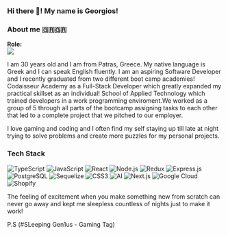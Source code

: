 ### Hi there 👋! My name is Georgios!

### About me 🇬🇷🇬🇷

**Role:**
<br/>
<img src="https://readme-typing-svg.herokuapp.com?font=Iosevka&size=16&color=white&center=false&vCenter=false&width=410&height=45&lines=Full+Stack+Developer" />

I am 30 years old and I am from Patras, Greece. My native language is Greek and I can speak English fluently.
I am an aspiring Software Developer and I recently graduated from two different boot camp academies!
Codaisseur Academy as a Full-Stack Developer which greatly expanded my practical skillset as an individual! 
School of Applied Technology </Salt> which trained developers in a work programming enviroment.We worked as a group of 5 through all parts of
the bootcamp assigning tasks to each other that led to a complete project that we pitched to our employer. 

I love gaming and coding and I often find my self staying up till late at night trying to solve problems and create more puzzles for my personal projects. 

### Tech Stack

![TypeScript](https://img.shields.io/badge/TypeScript-3178C6?logo=typescript&logoColor=white&style=for-the-badge)
![JavaScript](https://img.shields.io/badge/JavaScript-F7DF1E?logo=javascript&logoColor=black&style=for-the-badge)
![React](https://img.shields.io/badge/React-61DAFB?logo=react&logoColor=black&style=for-the-badge)
![Node.js](https://img.shields.io/badge/Node.js-339933?logo=node.js&logoColor=white&style=for-the-badge)
![Redux](https://img.shields.io/badge/Redux-764ABC?logo=redux&logoColor=white&style=for-the-badge)
![Express.js](https://img.shields.io/badge/Express.js-000000?logo=express&logoColor=white&style=for-the-badge)
![PostgreSQL](https://img.shields.io/badge/PostgreSQL-4169E1?logo=postgresql&logoColor=white&style=for-the-badge)
![Sequelize](https://img.shields.io/badge/Sequelize-52B0E7?logo=sequelize&logoColor=white&style=for-the-badge)
![CSS3](https://img.shields.io/badge/CSS3-1572B6?logo=css3&logoColor=white&style=for-the-badge)
![AI](https://img.shields.io/badge/AI-FF6F00?logo=ai&logoColor=white&style=for-the-badge)
![Next.js](https://img.shields.io/badge/Next.js-000000?logo=next.js&logoColor=white&style=for-the-badge)
![Google Cloud](https://img.shields.io/badge/Google%20Cloud-4285F4?logo=google-cloud&logoColor=white&style=for-the-badge)
![Shopify](https://img.shields.io/badge/Shopify-7AB55C?logo=shopify&logoColor=white&style=for-the-badge)


The feeling of excitement when you make something new from scratch can never go away and kept me sleepless countless of nights just to make it work!

P.S (#SLeeping Gen1us - Gaming Tag)
